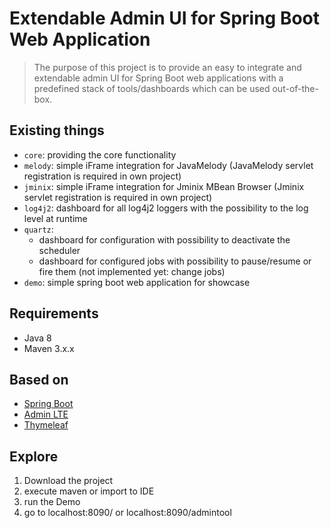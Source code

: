 # Extendable Admin UI for Spring Boot Web Application
> The purpose of this project is to provide an easy to integrate and extendable admin UI for Spring Boot web applications with a predefined stack of tools/dashboards which can be used out-of-the-box.

## Existing things
* `core`: providing the core functionality
* `melody`: simple iFrame integration for JavaMelody (JavaMelody servlet registration is required in own project)
* `jminix`: simple iFrame integration for Jminix MBean Browser (Jminix servlet registration is required in own project)
* `log4j2`: dashboard for all log4j2 loggers with the possibility to the log level at runtime
* `quartz`: 
  * dashboard for configuration with possibility to deactivate the scheduler
  * dashboard for configured jobs with possibility to pause/resume or fire them (not implemented yet: change jobs)
* `demo`: simple spring boot web application for showcase

## Requirements
* Java 8
* Maven 3.x.x

## Based on
* [Spring Boot ](http://projects.spring.io/spring-boot/)
* [Admin LTE](https://almsaeedstudio.com/preview)
* [Thymeleaf](http://www.thymeleaf.org/)

## Explore
1. Download the project
2. execute maven or import to IDE
3. run the Demo
4. go to localhost:8090/ or localhost:8090/admintool
